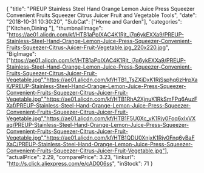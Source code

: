 {
	"title": "PREUP Stainless Steel Hand Orange Lemon Juice Press Squeezer Convenient Fruits Squeezer Citrus Juicer Fruit and Vegetable Tools",
	"date": "2018-10-31 10:30:20",
	"SubCat": ["Home and Garden"],
	"categories": ["Kitchen,Dining "],
	"thumbnailImage": "https://ae01.alicdn.com/kf/HTB1aPpIXAC4K1Rjt_j7q6ykEXXa9/PREUP-Stainless-Steel-Hand-Orange-Lemon-Juice-Press-Squeezer-Convenient-Fruits-Squeezer-Citrus-Juicer-Fruit-Vegetable.jpg_220x220.jpg",
	"BigImage": ["https://ae01.alicdn.com/kf/HTB1aPpIXAC4K1Rjt_j7q6ykEXXa9/PREUP-Stainless-Steel-Hand-Orange-Lemon-Juice-Press-Squeezer-Convenient-Fruits-Squeezer-Citrus-Juicer-Fruit-Vegetable.jpg","https://ae01.alicdn.com/kf/HTB1_TsZXiDxK1RjSsphq6zHrpXaK/PREUP-Stainless-Steel-Hand-Orange-Lemon-Juice-Press-Squeezer-Convenient-Fruits-Squeezer-Citrus-Juicer-Fruit-Vegetable.jpg","https://ae01.alicdn.com/kf/HTB1RhA2XjnuK1RkSmFPq6AuzFXaf/PREUP-Stainless-Steel-Hand-Orange-Lemon-Juice-Press-Squeezer-Convenient-Fruits-Squeezer-Citrus-Juicer-Fruit-Vegetable.jpg","https://ae01.alicdn.com/kf/HTB1F5U0Xc_vK1Rjy0Foq6xIxVXaq/PREUP-Stainless-Steel-Hand-Orange-Lemon-Juice-Press-Squeezer-Convenient-Fruits-Squeezer-Citrus-Juicer-Fruit-Vegetable.jpg","https://ae01.alicdn.com/kf/HTB1QDU0XnjxK1Rjy0Fnq6yBaFXaC/PREUP-Stainless-Steel-Hand-Orange-Lemon-Juice-Press-Squeezer-Convenient-Fruits-Squeezer-Citrus-Juicer-Fruit-Vegetable.jpg"],
	"actualPrice": 2.29,
	"comparePrice": 3.23,
	"linkurl": "http://s.click.aliexpress.com/e/cAD006ss",
	"inStock": 71
}
